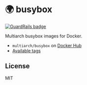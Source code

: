 # :earth_africa: busybox

[![GuardRails badge](https://badges.production.guardrails.io/moul/busybox.svg)](https://www.guardrails.io)

Multiarch busybox images for Docker.

* `multiarch/busybox` on [Docker Hub](https://hub.docker.com/r/multiarch/busybox/)
* [Available tags](https://hub.docker.com/r/multiarch/busybox/tags/)

## License

MIT
